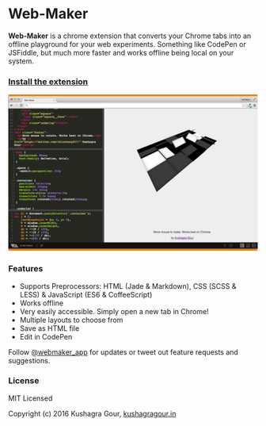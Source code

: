 Web-Maker
======

**Web-Maker** is a chrome extension that converts your Chrome tabs into an offline playground for your web experiments. Something like CodePen or JSFiddle, but much more faster and works offline being local on your system.

### [Install the extension](https://chrome.google.com/webstore/detail/web-maker/lkfkkhfhhdkiemehlpkgjeojomhpccnh)

![Screenshot](/screenshots/ss3.png)

### Features

* Supports Preprocessors: HTML (Jade & Markdown), CSS (SCSS & LESS) & JavaScript (ES6 & CoffeeScript)
* Works offline
* Very easily accessible. Simply open a new tab in Chrome!
* Multiple layouts to choose from
* Save as HTML file
* Edit in CodePen

Follow [@webmaker_app](https://twitter.com/intent/follow?screen_name=webmaker_app) for updates or tweet out feature requests and suggestions.

### License

MIT Licensed

Copyright (c) 2016 Kushagra Gour, [kushagragour.in](https://kushagragour.in)
